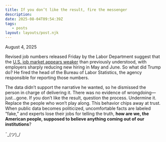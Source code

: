 ```yaml
---
title: If you don’t like the result, fire the messenger
description:
date: 2025-08-04T09:54:39Z
tags:
   - posts
layout: layouts/post.njk
---
```


August 4, 2025

Revised job numbers released Friday by the Labor Department suggest that the [U.S. job market appears weaker](https://www.washingtonpost.com/business/2025/08/01/jobs-report-july-unemployment/) than previously understood, with employers sharply reducing new hiring in May and June. So what did Trump do? He fired the head of the Bureau of Labor Statistics, the agency responsible for reporting those numbers.

The data didn’t support the narrative he wanted, so he dismissed the person in charge of delivering it. There was no evidence of wrongdoing—just…gone. If you don’t like the result, question the process. Undermine it. Replace the people who won’t play along. This behavior chips away at trust. When public data becomes politicized, uncomfortable facts are labeled “fake,” and experts lose their jobs for telling the truth, **how are we, the American people, supposed to believe anything coming out of our institutions**? 

¯\_(ツ)_/